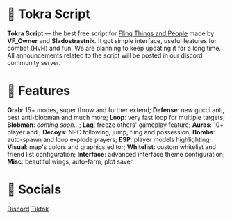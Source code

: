 # 🐍 Tokra Script
**Tokra Script** — the best free script for [Fling Things and People](https://www.roblox.com/games/6961824067/) made by **VF_Owner** and **Sladostrastnik**. It got simple interface, useful features for combat (HvH) and fun. We are planning to keep updating it for a long time. 
All announcements related to the script will be posted in our discord community server.


# 📃 Features
**Grab**: 15+ modes, super throw and further extend; 
**Defense**: new gucci anti, best anti-blobman and much more; 
**Loop**: very fast loop for multiple targets; 
**Blobman**: *coming soon...*; 
**Lag**: freeze others' gameplay feature; 
**Auras**: 10+ player and ; 
**Decoys**: NPC following, jump, fling and possession; 
**Bombs**: auto-spawn and loop explode players; 
**ESP**: player models highlighting; 
**Visual**: map's colors and graphics editor; 
**Whitelist**: custom whitelist and friend list configuration; 
**Interface**: advanced interface theme configuration; 
**Misc**: beautiful wings, auto-farm, plot saver. 


# 📢 Socials
[Discord](https://discord.gg/yYsjMep7rm) 
[Tiktok](https://www.tiktok.com/@vf_owner) 
